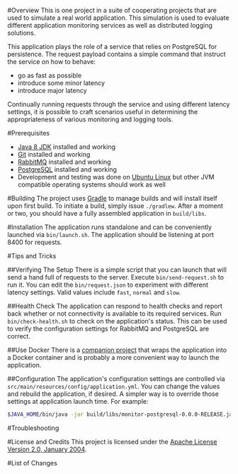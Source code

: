 #Overview
This is one project in a suite of cooperating projects that are used to simulate a real world application.  This
simulation is used to evaluate different application monitoring services as well as distributed logging solutions.

This application plays the role of a service that relies on PostgreSQL for persistence.
The request payload contains a simple command that instruct the service on how to behave:

* go as fast as possible
* introduce some minor latency
* introduce major latency

Continually running requests through the service and using different latency settings, it is possible to craft scenarios
useful in determining the appropriateness of various monitoring and logging tools.

#Prerequisites

* [Java 8 JDK](http://www.oracle.com/technetwork/java/javase/downloads/index.html) installed and working
* [Git](https://git-scm.com/) installed and working
* [RabbitMQ](https://www.rabbitmq.com/) installed and working
* [PostgreSQL](http://www.postgresql.org/) installed and working
* Development and testing was done on [Ubuntu Linux](http://www.ubuntu.com/) but other JVM compatible operating systems should work as well

#Building
The project uses [Gradle](http://gradle.org/) to manage builds and will install itself upon first build.  To initiate a build,
simply issue `./gradlew`.  After a moment or two, you should have a fully assembled application in `build/libs`.

#Installation
The application runs standalone and can be conveniently launched via `bin/launch.sh`.  The application should be listening at port 8400
for requests.

#Tips and Tricks

##Verifying The Setup
There is a simple script that you can launch that will send a hand full of requests to the server. Execute `bin/send-request.sh` to run it.
You can edit the `bin/request.json` to experiment with different latency settings.  Valid values include `fast`, `normal` and `slow`.

##Health Check
The application can respond to health checks and report back whether or not connectivity is available to its required services.  Run
`bin/check-health.sh` to check on the application's status. This can be used to verify the configuration settings for RabbitMQ and PostgreSQL are
correct.

##Use Docker
There is a [companion project](https://github.com/kurron/docker-monitor-postgresql) that wraps the application into a Docker container and is
probably a more convenient way to launch the application.

##Configuration
The application's configuration settings are controlled via `src/main/resources/config/application.yml`.  You can change the values and rebuild
the application, if desired.  A simpler way is to override those settings at application launch time.  For example:

```bash
$JAVA_HOME/bin/java -jar build/libs/monitor-postgresql-0.0.0-RELEASE.jar --server.port=1234 --spring.rabbitmq.host=192.168.1.10
```

#Troubleshooting

#License and Credits
This project is licensed under the [Apache License Version 2.0, January 2004](http://www.apache.org/licenses/).

#List of Changes
